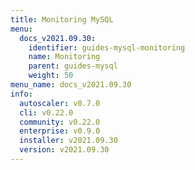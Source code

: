 ```yaml
---
title: Monitoring MySQL
menu:
  docs_v2021.09.30:
    identifier: guides-mysql-monitoring
    name: Monitoring
    parent: guides-mysql
    weight: 50
menu_name: docs_v2021.09.30
info:
  autoscaler: v0.7.0
  cli: v0.22.0
  community: v0.22.0
  enterprise: v0.9.0
  installer: v2021.09.30
  version: v2021.09.30
---
```


